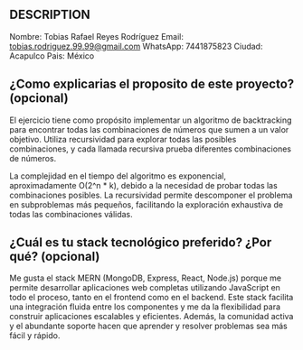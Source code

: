 ## DESCRIPTION

Nombre: Tobias Rafael Reyes Rodríguez
Email: tobias.rodriguez.99.99@gmail.com
WhatsApp: 7441875823
Ciudad: Acapulco
Pais: México

## ¿Como explicarias el proposito de este proyecto? (opcional)
El ejercicio tiene como propósito implementar un algoritmo de backtracking para encontrar todas las combinaciones de números que sumen a un valor objetivo. Utiliza recursividad para explorar todas las posibles combinaciones, y cada llamada recursiva prueba diferentes combinaciones de números.

La complejidad en el tiempo del algoritmo es exponencial, aproximadamente O(2^n * k), debido a la necesidad de probar todas las combinaciones posibles. La recursividad permite descomponer el problema en subproblemas más pequeños, facilitando la exploración exhaustiva de todas las combinaciones válidas.


## ¿Cuál es tu stack tecnológico preferido? ¿Por qué? (opcional)
Me gusta el stack MERN (MongoDB, Express, React, Node.js) porque me permite desarrollar aplicaciones web completas utilizando JavaScript en todo el proceso, tanto en el frontend como en el backend. Este stack facilita una integración fluida entre los componentes y me da la flexibilidad para construir aplicaciones escalables y eficientes. Además, la comunidad activa y el abundante soporte hacen que aprender y resolver problemas sea más fácil y rápido.


